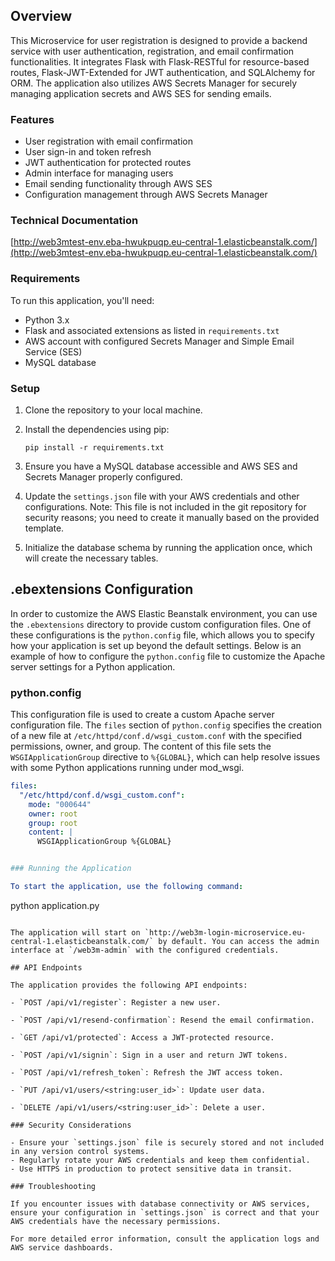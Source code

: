 
## Overview

This Microservice for user registration is designed to provide a backend service with user authentication, registration, and email confirmation functionalities. It integrates Flask with Flask-RESTful for resource-based routes, Flask-JWT-Extended for JWT authentication, and SQLAlchemy for ORM. The application also utilizes AWS Secrets Manager for securely managing application secrets and AWS SES for sending emails.

### Features

- User registration with email confirmation
- User sign-in and token refresh
- JWT authentication for protected routes
- Admin interface for managing users
- Email sending functionality through AWS SES
- Configuration management through AWS Secrets Manager

### Technical Documentation
[http://web3mtest-env.eba-hwukpuqp.eu-central-1.elasticbeanstalk.com/](http://web3mtest-env.eba-hwukpuqp.eu-central-1.elasticbeanstalk.com/)

### Requirements

To run this application, you'll need:

- Python 3.x
- Flask and associated extensions as listed in `requirements.txt`
- AWS account with configured Secrets Manager and Simple Email Service (SES)
- MySQL database

### Setup

1. Clone the repository to your local machine.
2. Install the dependencies using pip:

   ```
   pip install -r requirements.txt
   ```

3. Ensure you have a MySQL database accessible and AWS SES and Secrets Manager properly configured.
4. Update the `settings.json` file with your AWS credentials and other configurations. Note: This file is not included in the git repository for security reasons; you need to create it manually based on the provided template.
5. Initialize the database schema by running the application once, which will create the necessary tables.

## .ebextensions Configuration

In order to customize the AWS Elastic Beanstalk environment, you can use the `.ebextensions` directory to provide custom configuration files. One of these configurations is the `python.config` file, which allows you to specify how your application is set up beyond the default settings. Below is an example of how to configure the `python.config` file to customize the Apache server settings for a Python application.

### python.config

This configuration file is used to create a custom Apache server configuration file. The `files` section of `python.config` specifies the creation of a new file at `/etc/httpd/conf.d/wsgi_custom.conf` with the specified permissions, owner, and group. The content of this file sets the `WSGIApplicationGroup` directive to `%{GLOBAL}`, which can help resolve issues with some Python applications running under mod_wsgi.

```yaml
files:
  "/etc/httpd/conf.d/wsgi_custom.conf":
    mode: "000644"
    owner: root
    group: root
    content: |
      WSGIApplicationGroup %{GLOBAL}


### Running the Application

To start the application, use the following command:

```
python application.py
```

The application will start on `http://web3m-login-microservice.eu-central-1.elasticbeanstalk.com/` by default. You can access the admin interface at `/web3m-admin` with the configured credentials.

## API Endpoints

The application provides the following API endpoints:

- `POST /api/v1/register`: Register a new user.

- `POST /api/v1/resend-confirmation`: Resend the email confirmation.

- `GET /api/v1/protected`: Access a JWT-protected resource.

- `POST /api/v1/signin`: Sign in a user and return JWT tokens.

- `POST /api/v1/refresh_token`: Refresh the JWT access token.

- `PUT /api/v1/users/<string:user_id>`: Update user data.

- `DELETE /api/v1/users/<string:user_id>`: Delete a user.

### Security Considerations

- Ensure your `settings.json` file is securely stored and not included in any version control systems.
- Regularly rotate your AWS credentials and keep them confidential.
- Use HTTPS in production to protect sensitive data in transit.

### Troubleshooting

If you encounter issues with database connectivity or AWS services, ensure your configuration in `settings.json` is correct and that your AWS credentials have the necessary permissions.

For more detailed error information, consult the application logs and AWS service dashboards.
